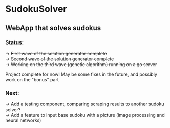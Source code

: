 # SudokuSolver
## WebApp that solves sudokus

### Status:
  -> ~~First wave of the solution generator complete~~<br>
  -> ~~Second wave of the solution generator complete~~<br>
  -> ~~Working on the third wave (genetic algorithm) running on a go server~~

  Project complete for now! May be some fixes in the future, and possibly work on the "bonus" part

### Next:
  -> Add a testing component, comparing scraping results to another sudoku solver?<br>
  -> Add a feature to input base sudoku with a picture (image processing and neural networks)
